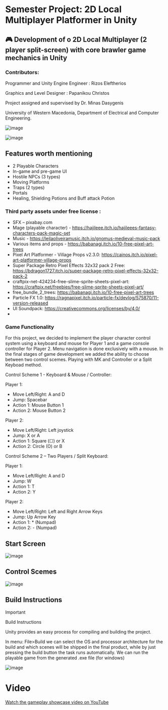 # Semester Project: 2D Local Multiplayer Platformer in Unity

## 🎮 Development of o 2D Local Multiplayer (2 player split-screen) with core brawler game mechanics in Unity

### Contributors:

Programmer and Unity Engine Engineer : Rizos Eleftherios  

Graphics and Level Designer : Papanikou Christos  

Project assigned and supervised by Dr. Minas Dasygenis  

University of Western Macedonia, Department of Electrical and Computer Engineering.  

![image](https://github.com/user-attachments/assets/9f740614-40f9-4b28-8f1f-d067a00ea492)

![image](https://github.com/user-attachments/assets/f0e23b18-a5ce-456a-aec6-f8a2f6db7214)

## Features worth mentioning
- 2 Playable Characters
- In-game and pre-game UI
- Hostile NPCs (3 types)
- Moving Platforms
- Traps (2 types)
- Portals
- Healing, Shielding Potions and Buff attack Potion

### Third party assets under free license :
-	SFX – pixabay.com
- Mage (playable character) - https://hajileee.itch.io/hajileees-fantasy-characters-pack-magic-set
-	Music - https://leilaoliveiramusic.itch.io/gnomus-medieval-music-pack
-	Various items and props - https://babanagi.itch.io/10-free-pixel-art-trees
-	Pixel Art Platformer - Village Props v2.3.0: https://cainos.itch.io/pixel-art-platformer-village-props 
-	Super Package Retro Pixel Effects 32x32 pack 2 Free: https://bdragon1727.itch.io/super-package-retro-pixel-effects-32x32-pack-2 
-	craftpix-net-424234-free-slime-sprite-sheets-pixel-art: https://craftpix.net/freebies/free-slime-sprite-sheets-pixel-art/ 
-	free_bundle_2_trees: https://babanagi.itch.io/10-free-pixel-art-trees 
-	Particle FX 1.0: https://ragnapixel.itch.io/particle-fx/devlog/575870/11-version-released 
-	UI Soundpack: https://creativecommons.org/licenses/by/4.0/
-	
### Game Functionality

For this project, we decided to implement the player character control system using a keyboard and mouse for Player 1 and a game console controller for Player 2. Menu navigation is done exclusively with a mouse.
In the final stages of game development we added the ability to choose between two control scemes. Playing with MK and Controller or a Split Keyboad method. 

Control Scheme 1 - Keyboard & Mouse / Controller:

Player 1:
  -  Move Left/Right: A and D
  -  Jump: Spacebar
  -  Action 1: Mouse Button 1
  -  Action 2: Mouse Button 2 
    
Player 2:
   - Move Left/Right: Left joystick
   - Jump: X or A
   - Action 1: Square (☐) or X
   - Action 2: Circle (O) or B

Control Scheme 2 – Two Players / Split Keyboard:

Player 1:
  -  Move Left/Right: A and D
  -  Jump: W
  -  Action 1: T
  -  Action 2: Y

Player 2:
   - Move Left/Right: Left and Right Arrow Keys
   - Jump: Up Arrow Key
   - Action 1: * (Numpad)
   - Action 2: - (Numpad)
## Start Screen
![image](https://github.com/user-attachments/assets/58685507-b5d5-47de-aac7-2fa1b4f2f536)

## Control Scemes
![image](https://github.com/user-attachments/assets/7c0279b9-5313-4643-af10-78a99613bc00)

## Build Instructions

> [!IMPORTANT]
> Build Instructions

Unity provides an easy process for compiling and building the project.

In menu: File>Build we can select the OS and processor architecture for the build and which scenes will be shipped in the final product, while by just pressing the build button the task runs automatically. We can run the playable game from the generated .exe file (for windows) 

![image](https://github.com/user-attachments/assets/534a7134-874f-4665-b1a1-757cf9f5c230)


# Video
[Watch the gameplay showcase video on YouTube](https://www.youtube.com/watch?v=KL_7wRKMAqo)

